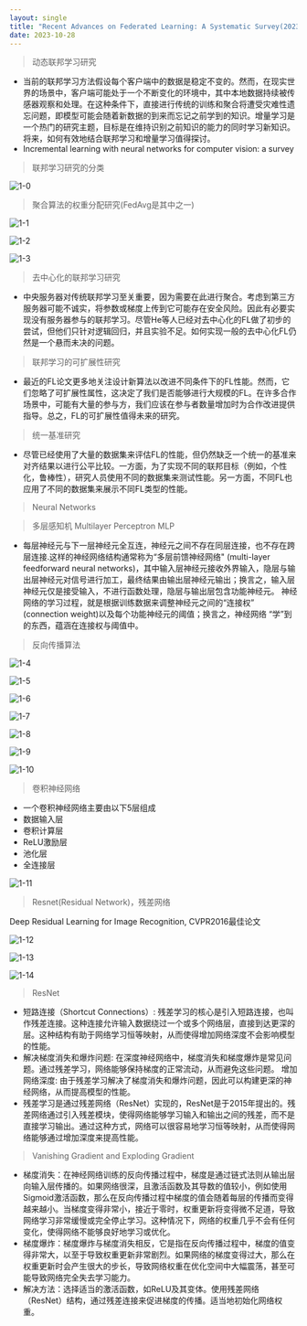 ```yaml
---
layout: single
title: "Recent Advances on Federated Learning: A Systematic Survey(2023) + Machine Learning"
date: 2023-10-28
---
```


> 动态联邦学习研究

* 当前的联邦学习方法假设每个客户端中的数据是稳定不变的。然而，在现实世界的场景中，客户端可能处于一个不断变化的环境中，其中本地数据持续被传感器观察和处理。在这种条件下，直接进行传统的训练和聚合将遭受灾难性遗忘问题，即模型可能会随着新数据的到来而忘记之前学到的知识。增量学习是一个热门的研究主题，目标是在维持识别之前知识的能力的同时学习新知识。将来，如何有效地结合联邦学习和增量学习值得探讨。
* Incremental learning with neural networks for computer vision: a survey

> 联邦学习研究的分类

![1-0](/assets/images/1-0.png)

> 聚合算法的权重分配研究(FedAvg是其中之一)

![1-1](/assets/images/1-1.png)

![1-2](/assets/images/1-2.png)

![1-3](/assets/images/1-3.png)

> 去中心化的联邦学习研究

* 中央服务器对传统联邦学习至关重要，因为需要在此进行聚合。考虑到第三方服务器可能不诚实，将参数或梯度上传到它可能存在安全风险。因此有必要实现没有服务器参与的联邦学习。尽管He等人已经对去中心化的FL做了初步的尝试，但他们只针对逻辑回归，并且实验不足。如何实现一般的去中心化FL仍然是一个悬而未决的问题。

> 联邦学习的可扩展性研究

* 最近的FL论文更多地关注设计新算法以改进不同条件下的FL性能。然而，它们忽略了可扩展性属性，这决定了我们是否能够进行大规模的FL。在许多合作场景中，可能有大量的参与方，我们应该在参与者数量增加时为合作改进提供指导。总之，FL的可扩展性值得未来的研究。

> 统一基准研究

* 尽管已经使用了大量的数据集来评估FL的性能，但仍然缺乏一个统一的基准来对齐结果以进行公平比较。一方面，为了实现不同的联邦目标（例如，个性化，鲁棒性），研究人员使用不同的数据集来测试性能。另一方面，不同FL也应用了不同的数据集来展示不同FL类型的性能。

> Neural Networks

> 多层感知机 Multilayer Perceptron MLP

* 每层神经元与下一层神经元全互连，神经元之间不存在同层连接，也不存在跨层连接.这样的神经网络结构通常称为“多层前馈神经网络" (multi-layer feedforward neural networks)，其中输入层神经元接收外界输入，隐层与输出层神经元对信号进行加工，最终结果由输出层神经元输出；换言之，输入层神经元仅是接受输入，不进行函数处理，隐层与输出层包含功能神经元。
  神经网络的学习过程，就是根据训练数据来调整神经元之间的“连接权” (connection weight)以及每个功能神经元的阈值；换言之，神经网络 “学”到的东西，蕴涵在连接权与阈值中。

>  反向传播算法

![1-4](/assets/images/1-4.png)

![1-5](/assets/images/1-5.png)

![1-6](/assets/images/1-6.png)

![1-7](/assets/images/1-7.png)

![1-8](/assets/images/1-8.png)

![1-9](/assets/images/1-9.png)

![1-10](/assets/images/1-10.png)

> 卷积神经网络

* 一个卷积神经网络主要由以下5层组成
* 数据输入层
* 卷积计算层
* ReLU激励层
* 池化层
* 全连接层

![1-11](/assets/images/1-11.png)

> Resnet(Residual Network)，残差网络

Deep Residual Learning for Image Recognition, CVPR2016最佳论文

![1-12](/assets/images/1-12.png)

![1-13](/assets/images/1-13.png)

![1-14](/assets/images/1-14.png)

> ResNet

* 短路连接（Shortcut Connections）: 残差学习的核心是引入短路连接，也叫作残差连接。这种连接允许输入数据绕过一个或多个网络层，直接到达更深的层。这种结构有助于网络学习恒等映射，从而使得增加网络深度不会影响模型的性能。
* 解决梯度消失和爆炸问题: 在深度神经网络中，梯度消失和梯度爆炸是常见问题。通过残差学习，网络能够保持梯度的正常流动，从而避免这些问题。
  增加网络深度: 由于残差学习解决了梯度消失和爆炸问题，因此可以构建更深的神经网络，从而提高模型的性能。
* 残差学习是通过残差网络（ResNet）实现的，ResNet是于2015年提出的。残差网络通过引入残差模块，使得网络能够学习输入和输出之间的残差，而不是直接学习输出。通过这种方式，网络可以很容易地学习恒等映射，从而使得网络能够通过增加深度来提高性能。

> Vanishing Gradient and Exploding Gradient

* 梯度消失：在神经网络训练的反向传播过程中，梯度是通过链式法则从输出层向输入层传播的。如果网络很深，且激活函数及其导数的值较小，例如使用Sigmoid激活函数，那么在反向传播过程中梯度的值会随着每层的传播而变得越来越小。当梯度变得非常小，接近于零时，权重更新将变得微不足道，导致网络学习非常缓慢或完全停止学习。这种情况下，网络的权重几乎不会有任何变化，使得网络不能够良好地学习或优化。
* 梯度爆炸：梯度爆炸与梯度消失相反，它是指在反向传播过程中，梯度的值变得非常大，以至于导致权重更新非常剧烈。如果网络的梯度变得过大，那么在权重更新时会产生很大的步长，导致网络权重在优化空间中大幅震荡，甚至可能导致网络完全失去学习能力。
* 解决方法：选择适当的激活函数，如ReLU及其变体。使用残差网络（ResNet）结构，通过残差连接来促进梯度的传播。适当地初始化网络权重。